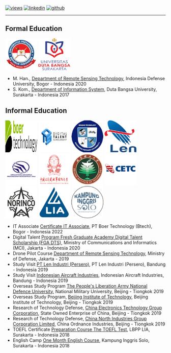   [![views](https://hits.seeyoufarm.com/api/count/incr/badge.svg?url=https%3A%2F%2Fgithub.com%2Fhoward-haowen%2Fhoward-haowen.github.io&count_bg=%2367E805&title_bg=%23555555&icon=grav.svg&icon_color=%2367E805&title=Visitors&edge_flat=false)](https://hits.seeyoufarm.com) [![linkedin](https://img.shields.io/badge/View-My_LinkedIn-0A66C2?style=flat&logo=linkedin&logoColor=white)](https://www.linkedin.com/in/fifing/) [![github](https://img.shields.io/badge/View_My_GitHub-181717?style=flat-square&logo=github&logoColor=white)](https://github.com/fifing3/)  

---
## Formal Education 

<img width="100" height="100" src="https://github.com/fifing3/fifing3.github.io/raw/master/images/unhan.png">
<img width="100" height="100" src="https://github.com/fifing3/fifing3.github.io/raw/master/images/udb.png">

- M. Han., [Department of Remote Sensing Technology](https://www.idu.ac.id/), Indonesia Defense University, Bogor - Indonesia 2020
- S. Kom., [Department of Information System](https://udb.ac.id/), Duta Bangsa University, Surakarta - Indonesia 2017

## Informal Education 

<img width="100" height="100" src="https://github.com/fifing3/fifing3.github.io/raw/master/images/btech.png">
<img width="100" height="100" src="https://github.com/fifing3/fifing3.github.io/raw/master/images/digitaltalent.png">
<img width="100" height="100" src="https://github.com/fifing3/fifing3.github.io/raw/master/images/tekin.png">
<img width="100" height="100" src="https://github.com/fifing3/fifing3.github.io/raw/master/images/ptlen.png">
<img width="100" height="100" src="https://github.com/fifing3/fifing3.github.io/raw/master/images/ptdi.png">
<img width="100" height="100" src="https://github.com/fifing3/fifing3.github.io/raw/master/images/pla.png">
<img width="100" height="100" src="https://github.com/fifing3/fifing3.github.io/raw/master/images/bit.png">
<img width="100" height="100" src="https://github.com/fifing3/fifing3.github.io/raw/master/images/cetc.png">
<img width="100" height="100" src="https://github.com/fifing3/fifing3.github.io/raw/master/images/norinco.png">
<img width="100" height="100" src="https://github.com/fifing3/fifing3.github.io/raw/master/images/lia.png">
<img width="100" height="100" src="https://github.com/fifing3/fifing3.github.io/raw/master/images/inggris.png">

- IT Associate [Certificate IT Associate](https://btech.id/), PT Boer Technology (Btech), Bogor - Indonesia 2022
- Digital Talent [Program Fresh Graduate Academy Digital Talent Scholarship (FGA DTS)](https://digitalent.kominfo.go.id/), Ministry of Communications and Informatics (MCI), Jakarta - Indonesia 2020
- Drone Pilot Course [Department of Remote Sensing Technology](https://ftp.idu.ac.id/teknologi-penginderaan), Ministry of Defense, Jakarta - 2019
- Study Visit [PT Len Industri (Persero)](https://www.len.co.id/), PT Len Industri (Persero), Bandung - Indonesia 2019
- Study Visit [Indonesian Aircraft Industries](https://www.indonesian-aerospace.com/), Indonesian Aircraft Industries, Bandung - Indonesia 2019
- Overseas Study Program  [The People's Liberation Army National Defence University](https://www.ndu.edu/), National Military University, Beijing - Tiongkok 2019
- Overseas Study Program, [Beijing Institute of Technology](https://english.bit.edu.cn/), Beijing Institute of Technology, Beijing - Tiongkok 2019
- Research of Technology Defense, [China Electronics Technology Group Corporation](http://en.cetc.com.cn/), State Owned Enterprise of China, Beijing - Tiongkok 2019
- Research of Technology Defense, [China North Industries Group Corporation Limited](http://en.norinco.cn/), China Ordnance Industries, Beijing - Tiongkok 2019
- TOEFL Certificate [Preparation Course The TOEFL Test](https://www.lia.co.id/), LBPP LIA, Surakarta - Indonesia 2018
- English Camp [One Month English Course](https://kampunginggrissolo.com/), Kampung Inggris Solo, Surakarta - Indonesia 2018

